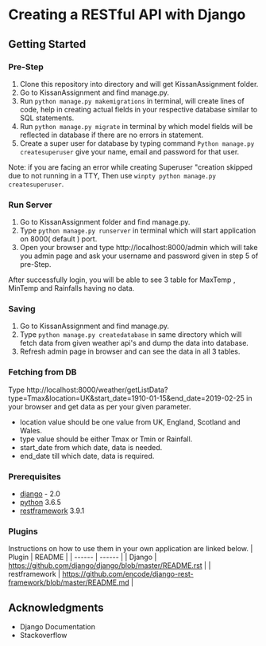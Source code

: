 # Creating a RESTful API with Django

## Getting Started

### Pre-Step
1. Clone this repository into directory and will get KissanAssignment folder.
2. Go to KissanAssignment and find manage.py.
3. Run ```python manage.py makemigrations``` in terminal, will create lines of code, help in creating actual fields in your respective database similar to SQL statements.
4. Run ```python manage.py migrate``` in terminal by which model fields will be reflected in database if there are no errors in statement.
5. Create a super user for database by typing command ```Python manage.py createsuperuser``` give your name, email and password for that user. 

Note: if you are facing an error while creating Superuser "creation skipped due to not running in a TTY, Then use `winpty python manage.py createsuperuser`.  

### Run Server
1. Go to KissanAssignment folder and find manage.py.
2. Type ```python manage.py runserver``` in terminal which will start application on 8000( default ) port.
3. Open your browser and type http://localhost:8000/admin which will take you admin page and ask your username and password given in step 5 of pre-Step. 

After successfully login, you will be able to see 3 table for MaxTemp , MinTemp and Rainfalls having no data. 

### Saving
1. Go to KissanAssignment and find manage.py.
2. Type ```python manage.py createdatabase``` in same directory which will fetch data from given weather api's and dump the data into database. 
3. Refresh admin page in browser and can see the data in all 3 tables.

### Fetching from DB
Type http://localhost:8000/weather/getListData?type=Tmax&location=UK&start_date=1910-01-15&end_date=2019-02-25 in your browser and get data as per your given parameter.
  - location value should be one value from UK, England, Scotland and Wales.
  - type value should be either Tmax or Tmin or Rainfall.
  - start_date from which date, data is needed.
  - end_date till which date, data is required. 

### Prerequisites

* [django](https://www.djangoproject.com/) - 2.0
* [python](https://www.python.org/) 3.6.5
* [restframework](https://www.django-rest-framework.org/) 3.9.1

### Plugins
Instructions on how to use them in your own application are linked below.
| Plugin | README |
| ------ | ------ |
| Django | https://github.com/django/django/blob/master/README.rst |
| restframework | https://github.com/encode/django-rest-framework/blob/master/README.md |

## Acknowledgments

* Django Documentation
* Stackoverflow

